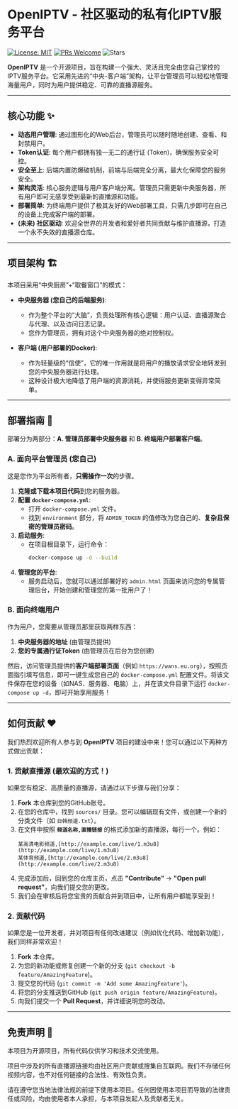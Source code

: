# OpenIPTV - 社区驱动的私有化IPTV服务平台

[![License: MIT](https://img.shields.io/badge/License-MIT-yellow.svg)](https://opensource.org/licenses/MIT)
[![PRs Welcome](https://img.shields.io/badge/PRs-welcome-brightgreen.svg?style=flat-square)](http://makeapullrequest.com)
![Stars](https://img.shields.io/github/stars/truman1998/OpenIPTV?style=social)

**OpenIPTV** 是一个开源项目，旨在构建一个强大、灵活且完全由您自己掌控的IPTV服务平台。它采用先进的“中央-客户端”架构，让平台管理员可以轻松地管理海量用户，同时为用户提供稳定、可靠的直播源服务。

---

## 核心功能 ✨

* **动态用户管理**: 通过图形化的Web后台，管理员可以随时随地创建、查看、和封禁用户。
* **Token认证**: 每个用户都拥有独一无二的通行证 (Token)，确保服务安全可控。
* **安全至上**: 后端内置防爆破机制，前端与后端完全分离，最大化保障您的服务安全。
* **架构灵活**: 核心服务逻辑与用户客户端分离。管理员只需更新中央服务器，所有用户即可无感享受到最新的直播源和功能。
* **部署简单**: 为终端用户提供了极其友好的Web部署工具，只需几步即可在自己的设备上完成客户端的部署。
* **(未来) 社区驱动**: 欢迎全世界的开发者和爱好者共同贡献与维护直播源，打造一个永不失效的直播源仓库。

---

## 项目架构 🏗️

本项目采用“中央厨房”+“取餐窗口”的模式：

* **中央服务器 (您自己的后端服务)**:
    * 作为整个平台的“大脑”，负责处理所有核心逻辑：用户认证、直播源聚合与代理、以及访问日志记录。
    * 您作为管理员，拥有对这个中央服务器的绝对控制权。

* **客户端 (用户部署的Docker)**:
    * 作为轻量级的“信使”，它的唯一作用就是将用户的播放请求安全地转发到您的中央服务器进行处理。
    * 这种设计极大地降低了用户端的资源消耗，并使得服务更新变得异常简单。

---

## 部署指南 🚀

部署分为两部分：**A. 管理员部署中央服务器** 和 **B. 终端用户部署客户端**。

### A. 面向平台管理员 (您自己)

这是您作为平台所有者，**只需操作一次**的步骤。

1.  **克隆或下载本项目代码**到您的服务器。
2.  **配置 `docker-compose.yml`**:
    * 打开 `docker-compose.yml` 文件。
    * 找到 `environment` 部分，将 `ADMIN_TOKEN` 的值修改为您自己的、**复杂且保密的管理员密码**。
3.  **启动服务**:
    * 在项目根目录下，运行命令：
        ```bash
        docker-compose up -d --build
        ```
4.  **管理您的平台**:
    * 服务启动后，您就可以通过部署好的 `admin.html` 页面来访问您的专属管理后台，开始创建和管理您的第一批用户了！

### B. 面向终端用户

作为用户，您需要从管理员那里获取两样东西：
1.  **中央服务器的地址** (由管理员提供)
2.  **您的专属通行证Token** (由管理员在后台为您创建)

然后，访问管理员提供的**客户端部署页面**（例如 `https://wans.eu.org`），按照页面指引填写信息，即可一键生成您自己的 `docker-compose.yml` 配置文件。将该文件保存在您的设备（如NAS、服务器、电脑）上，并在该文件目录下运行 `docker-compose up -d`，即可开始享用服务！

---

## 如何贡献 ❤️

我们热烈欢迎所有人参与到 **OpenIPTV** 项目的建设中来！您可以通过以下两种方式做出贡献：

### 1. 贡献直播源 (最欢迎的方式！)

如果您有稳定、高质量的直播源，请通过以下步骤与我们分享：

1.  **Fork** 本仓库到您的GitHub账号。
2.  在您的仓库中，找到 `sources/` 目录。您可以编辑现有文件，或创建一个新的分类文件（如 `日韩频道.txt`）。
3.  在文件中按照 **`频道名称,直播链接`** 的格式添加新的直播源，每行一个。例如：
    ```
    某高清电影频道,[http://example.com/live/1.m3u8](http://example.com/live/1.m3u8)
    某体育频道,[http://example.com/live/2.m3u8](http://example.com/live/2.m3u8)
    ```
4.  完成添加后，回到您的仓库主页，点击 **"Contribute"** -> **"Open pull request"**，向我们提交您的更改。
5.  我们会在审核后将您宝贵的贡献合并到项目中，让所有用户都能享受到！

### 2. 贡献代码

如果您是一位开发者，并对项目有任何改进建议（例如优化代码、增加新功能），我们同样非常欢迎！

1.  **Fork** 本仓库。
2.  为您的新功能或修复创建一个新的分支 (`git checkout -b feature/AmazingFeature`)。
3.  提交您的代码 (`git commit -m 'Add some AmazingFeature'`)。
4.  将您的分支推送到GitHub (`git push origin feature/AmazingFeature`)。
5.  向我们提交一个 **Pull Request**，并详细说明您的改动。

---

## 免责声明 📜

本项目为开源项目，所有代码仅供学习和技术交流使用。

项目中涉及的所有直播源链接均由社区用户贡献或搜集自互联网。我们不存储任何视频内容，也不对任何链接的合法性、有效性负责。

请在遵守您当地法律法规的前提下使用本项目。任何因使用本项目而导致的法律责任或风险，均由使用者本人承担，与本项目发起人及贡献者无关。
